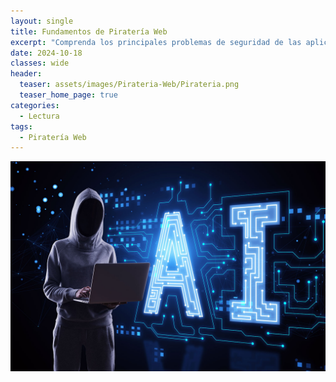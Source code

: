 ```yaml
---
layout: single
title: Fundamentos de Piratería Web
excerpt: "Comprenda los principales problemas de seguridad de las aplicaciones web y aprenda cómo aprovecharlos utilizando herramientas y técnicas de la industria."
date: 2024-10-18
classes: wide
header:
  teaser: assets/images/Pirateria-Web/Pirateria.png
  teaser_home_page: true
categories:
  - Lectura
tags:
  - Piratería Web
---
```


![Portada](assets/images/Pirateria-Web/Portada.jpg)

